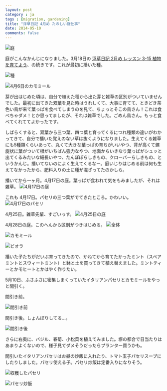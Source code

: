 ```yaml
---
layout: post
category : ja
tags : [migration, gardening]
title: "浮草日記 4月め たのしい庭仕事"
date: 2014-05-10
comments: false
---
```


![庭](https://lh6.googleusercontent.com/-fFnZ8ER5ce8/U27KUMaAMcI/AAAAAAACA0A/fKdDjp5ANqg/w620-h465-no/P1170065.JPG)

庭がこんなかんじになりました。3月18日の [浮草日記 2月め レッスン 3-15 植物を育てよう](/2014/03/29-gardening.html)、の続きです。これが最初に播いた種。

![種](https://lh3.googleusercontent.com/-3PvsnXh2Nus/U26ArwqaTAI/AAAAAAACAyk/wlBUUn_gDNI/w620-h465-no/P1160235.JPG)

![4月6日のカモミール](https://lh3.googleusercontent.com/-QtaRZuqpsow/U3BbwCMHivI/AAAAAAACA68/3XpHpHLTtZg/w620-h465-no/P1160583.JPG)

芽が出はじめた頃は、自分で植えた種から出た芽と雑草の区別がついていませんでした。最初に出てきた双葉を見た時はうれしくて、大事に育てて、ときどき茶色い鳥が来て葉っぱを食べてしまうのを見て、ちょっとそこの鳥さん！これは食べちゃダメ！とか思ってましたが、それは雑草でした。ごめん鳥さん。もっと食べてくれててよかったです。

しばらくすると、双葉から三つ葉、四つ葉と育ってくるにつれ種類の違いがわかってきて、自分で播いた覚えのない草は抜くようになりました。生えてくる雑草にも5種類くらいあって、丸くて大きな葉っぱの育ちがいいやつ、背が高くて螺旋状に葉がついて根がいちばん強力なやつ、地面からいきなり葉っぱがシュッと出てくるみたいな細長いやつ、たんぽぽらしきもの、クローバーらしきもの、というかんじ。播いてないのによく生えてくるなー。庭いじりはじめる前は何も生えてなかったから、肥料入りの土に種が混ざってたのかしら。


播いてから一ヶ月。4月17日の庭。葉っぱが食われて気をもみましたが、それは雑草。
![4月17日の庭](https://lh5.googleusercontent.com/-01lJE16iyTc/U3BOpTS8pmI/AAAAAAACA6w/FI_vmqyqvFU/w620-h465-no/14+-+2)

これも 4月17日。パセリの三つ葉がでてきたところ。かわいい。
![4月17日のパセリ](https://lh5.googleusercontent.com/-z1Z2dWxia00/U3BOpRLYSoI/AAAAAAACA6w/mO6JRq4Q52M/w620-h465-no/14+-+1)

4月25日。雑草先輩、すごいっす。
![4月25日の庭](https://lh3.googleusercontent.com/-2aj-wSYLecE/U3BbwHGFEJI/AAAAAAACA64/CalqKk12k3U/w620-h465-no/IMG_20140425_090039.jpg)

4月28日の庭。このへんから区別がつきはじめる。
![全体](https://lh3.googleusercontent.com/-IptKnUGhl_Q/U3BbwI9LqEI/AAAAAAACA64/NJ6pPmEiQGQ/w620-h465-no/IMG_9272.JPG)

![カモミール](https://lh4.googleusercontent.com/-XKzIkGNwY5o/U3BbwD_knMI/AAAAAAACA7M/ljV5HLkd4eo/w620-h465-no/IMG_9273.JPG)

![ビオラ](https://lh5.googleusercontent.com/-NGkNZzPrBvs/U3BbwDQNpYI/AAAAAAACA7M/owtj11TMckM/w620-h465-no/IMG_9274.JPG)

播いた子たちがだいぶ育ってきたので、かねてから育てたかったミント（スペアミントとスウィートミント）と鉢と土を買ってきて植え替えました。ミントティーとかモヒートとかはやく作りたい。

5月10日、ふさふさに密集しまくっていたイタリアンパセリとカモミールをやっと間引く。

間引き前。 

![間引き前](https://lh5.googleusercontent.com/-gbsTToNqNX8/U27KoRryDfI/AAAAAAACA0s/K9yiQi99gqw/w620-h465-no/P1170063.JPG)

間引き後。しょんぼりしてる…。

![間引き後](https://lh4.googleusercontent.com/-Gtjyfcu7idg/U27KRuG854I/AAAAAAACA0U/zGQJZ63BPxw/w620-h465-no/14+-+1)

さらに右奥に、バジル、春菊、小松菜を植えてみました。塀の都合で日当たりはあまりよくないので、様子見てダメそうだったらプランター買うかも。

間引いたイタリアンパセリはお昼の炒飯に入れたり、トマト玉子パセリスープにしたりしました。パセリ使える子。パセリ炒飯は定番入りになりそう。

![収穫したパセリ](https://lh6.googleusercontent.com/-3xbPGgfa9pg/U27KUG4odnI/AAAAAAACA0A/b6g1tMuU7l8/w620-h465-no/P1170068.JPG)

![パセリ炒飯](https://lh3.googleusercontent.com/-sB0rRv_dJYA/U3BeBu-RwQI/AAAAAAACA7s/S9XXRK81Wq0/w620-h465-no/14+-+1)